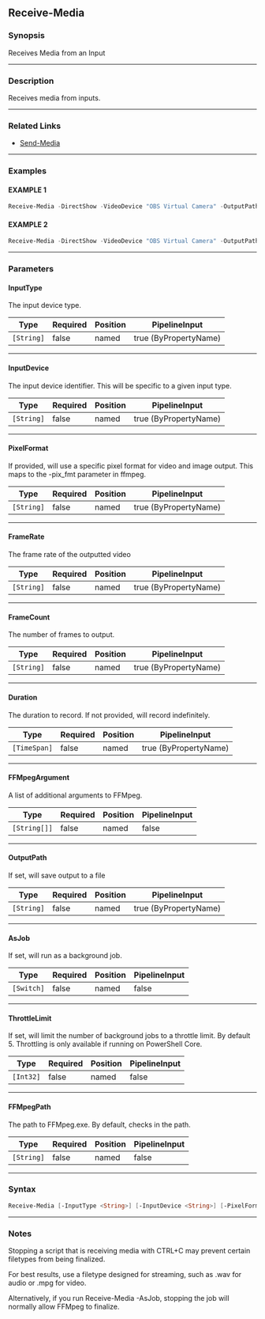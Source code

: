 Receive-Media
-------------
### Synopsis
Receives Media from an Input

---
### Description

Receives media from inputs.

---
### Related Links
* [Send-Media](Send-Media.md)



---
### Examples
#### EXAMPLE 1
```PowerShell
Receive-Media -DirectShow -VideoDevice "OBS Virtual Camera" -OutputPath .\Desktop.mpg
```

#### EXAMPLE 2
```PowerShell
Receive-Media -DirectShow -VideoDevice "OBS Virtual Camera" -OutputPath .\Desktop.mkv -AsJob
```

---
### Parameters
#### **InputType**

The input device type.






|Type      |Required|Position|PipelineInput        |
|----------|--------|--------|---------------------|
|`[String]`|false   |named   |true (ByPropertyName)|



---
#### **InputDevice**

The input device identifier.  This will be specific to a given input type.






|Type      |Required|Position|PipelineInput        |
|----------|--------|--------|---------------------|
|`[String]`|false   |named   |true (ByPropertyName)|



---
#### **PixelFormat**

If provided, will use a specific pixel format for video and image output.  This maps to the -pix_fmt parameter in ffmpeg.






|Type      |Required|Position|PipelineInput        |
|----------|--------|--------|---------------------|
|`[String]`|false   |named   |true (ByPropertyName)|



---
#### **FrameRate**

The frame rate of the outputted video






|Type      |Required|Position|PipelineInput        |
|----------|--------|--------|---------------------|
|`[String]`|false   |named   |true (ByPropertyName)|



---
#### **FrameCount**

The number of frames to output.






|Type      |Required|Position|PipelineInput        |
|----------|--------|--------|---------------------|
|`[String]`|false   |named   |true (ByPropertyName)|



---
#### **Duration**

The duration to record.  If not provided, will record indefinitely.






|Type        |Required|Position|PipelineInput        |
|------------|--------|--------|---------------------|
|`[TimeSpan]`|false   |named   |true (ByPropertyName)|



---
#### **FFMpegArgument**

A list of additional arguments to FFMpeg.






|Type        |Required|Position|PipelineInput|
|------------|--------|--------|-------------|
|`[String[]]`|false   |named   |false        |



---
#### **OutputPath**

If set, will save output to a file






|Type      |Required|Position|PipelineInput        |
|----------|--------|--------|---------------------|
|`[String]`|false   |named   |true (ByPropertyName)|



---
#### **AsJob**

If set, will run as a background job.






|Type      |Required|Position|PipelineInput|
|----------|--------|--------|-------------|
|`[Switch]`|false   |named   |false        |



---
#### **ThrottleLimit**

If set, will limit the number of background jobs to a throttle limit.
By default 5.
Throttling is only available if running on PowerShell Core.






|Type     |Required|Position|PipelineInput|
|---------|--------|--------|-------------|
|`[Int32]`|false   |named   |false        |



---
#### **FFMpegPath**

The path to FFMpeg.exe.  By default, checks in the path.






|Type      |Required|Position|PipelineInput|
|----------|--------|--------|-------------|
|`[String]`|false   |named   |false        |



---
### Syntax
```PowerShell
Receive-Media [-InputType <String>] [-InputDevice <String>] [-PixelFormat <String>] [-FrameRate <String>] [-FrameCount <String>] [-Duration <TimeSpan>] [-FFMpegArgument <String[]>] [-OutputPath <String>] [-AsJob] [-ThrottleLimit <Int32>] [-FFMpegPath <String>] [<CommonParameters>]
```
---
### Notes
Stopping a script that is receiving media with CTRL+C may prevent certain filetypes from being finalized.

For best results, use a filetype designed for streaming, such as .wav for audio or .mpg for video.

Alternatively, if you run Receive-Media -AsJob, stopping the job will normally allow FFMpeg to finalize.
